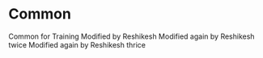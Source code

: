 # Common
Common for Training
Modified by Reshikesh
Modified again by Reshikesh twice
Modified again by Reshikesh thrice
